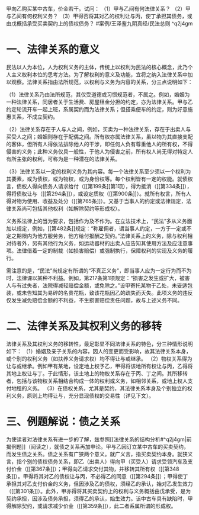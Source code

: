 甲向乙购买某中古车，价金若干。试问：
（1）甲与乙间有何法律关系？
（2）甲与乙间有何权利义务？
（3）甲得否将其对乙的权利让与丙，使丁承担其债务，或由戊概括承受买卖契约上的债权债务？ #案例/王泽鉴九阴真经/民法总则  ^q2j4gm

# 一、法律关系的意义

民法以人为本位，人为权利义务的主体，传统上以权利为民法的核心概念，此乃个人主义权利本位的思考方法。为了解权利的意义及功能，宜将之纳入法律关系中加以观察。法律关系指由法所规范，以权利与义务为内容的关系，分三点说明如下：

（1）法律关系乃由法所规范，其仅受道德或习惯规范者，不属之。例如，婚姻为一种法律关系，同居者关于生活费、房屋租金分担的约定，亦为法律关系。甲与乙约定轮流开车一起上班，系属契约而为法律关系；但搭乘便车的约定，则为好意施惠关系，不成立契约。

（2）法律关系存在于人与人之间，例如，买卖为一种法律关系，存在于出卖人与买受人之间；婚姻则存在于配偶之间。所有权亦属法律关系，虽以物为其直接支配的客体，但所有人得依法排除他人的干涉，即任何人负有尊重他人的所有权，不得侵害的义务；此种义务仅具一般性，于他人为侵害之前，所有权人尚无得对特定人有所主张的权利，可称为是一种潜在的法律关系。

（3）法律关系以一定的权利义务为其内容。每一个法律关系至少须以一个权利为其要素，或为债权，或为物权，或为身份权等。每个权利皆有一定的权能。就债权言，债权人得向债务人请求给付（[[第199条]]第1项），得为抵消（[[第334条]]），得将债权让与（[[第294条]]），或设定质权（[[第900条]]）。就所有权言，所有人得对物为使用、收益及处分（[[第765条]]）。又基于当事人的约定或法律规定，法律关系尚可包括其他权利（如解除契约等形成权）。

义务系法律上的当为要求，包括作为及不作为。在立法技术上，“民法”多从义务面加以规定，例如，[[第482条]]规定：“称雇佣者，谓当事人约定，一方于一定或不定之期限内为他方服劳务，他方给付报酬之契约。”法律关系上的义务，除与权利相对待者外，另有其他行为义务，如运动器材的出卖人应告知其使用方法及应注意事项。法律借着一定的制裁（如损害赔偿）或强制执行，保障权利的实现及义务的履行。

需注意的是，“民法”尚规定有所谓的“不真正义务”，即当事人应为一定行为而不为时，法律课以某种不利益。例如，第217条第1项规定：“损害之发生或扩大，被害人与有过失者，法院得减轻赔偿金额，或免除之。”设甲寄托某物于乙处，未妥适包装，或未告知其为易碎的名贵花瓶，致该花瓶因乙的疏失而灭失。此项义务的违反仅发生减免赔偿金额的不利益，不生损害赔偿责任问题，故与上述义务不同。

# 二、法律关系及其权利义务的移转

法律关系及其权利义务的移转性，最足彰显不同法律关系的特色，分三种情形说明如下：
（1）婚姻及亲子关系的内容，因人的变更而受影响，故其法律关系本身，或个别的权利义务（如扶养义务请求权）均不得让与或继承。
（2）物权关系得为让与或继承。例如甲有某地，设定地上权予乙，甲得将该地所有权让与丙，乙得将其地上权让与丁。于此情形，该土地上的物权关系存在于丙、丁之间。其所移转者，包括与该物权关系相结合构成一体的权利或义务，如相邻关系，或地上权人支付地租的义务。
（3）在债权关系，尤其是契约，其法律关系本身及个别独立的权利义务，原则上均得让与，充分显现债权的交易性（详见下文）。

# 三、例题解说：债之关系

为使读者对法律关系有进一步的了解，兹参照[[法律关系的结构分析#^q2j4gm|前揭例题]]（阅读之），就债之关系再加申论。甲与乙因订立某中古车的买卖契约，而发生债之关系。债之关系有广狭两个意义。就广义言，指买卖契约本身。就狭义言，指个别的债权债务关系，即乙（出卖人）得向甲（买受人）请求受领汽车及支付价金（[[第367条]]）；甲得向乙请求交付其物，并移转其所有权（[[第348条]]）。甲得将其对乙的债权让与丙，不必得乙的同意（[[第294条]]）；甲得使丁承担其对乙支付价金的义务，但因涉及乙的债权，须经乙的承认，始对乙发生效力（[[第301条]]）。此外，甲亦得将其买卖契约上的权利与义务概括由戊承受，是为契约承担，因涉及债务承担，须得乙的承认，始生效力。该中古车具有缺陷时，甲得解除契约，或请求减少价金（[[第359条]]），此二者系属所谓的形成权。


